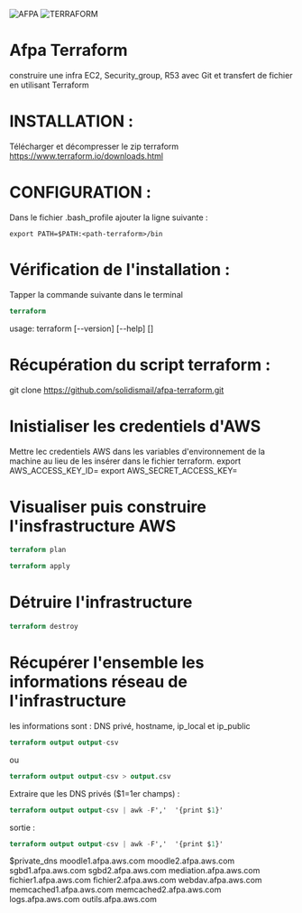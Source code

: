 ![AFPA](https://www.afpa.fr/afpa-theme/images/afpa/logo-afpa.png "Logo AFPA")
![TERRAFORM](https://chocolatey.org/content/packageimages/terraform.0.6.16.png "Logo AFPA")



# Afpa Terraform
construire une infra EC2, Security_group, R53 avec Git et transfert de fichier en utilisant Terraform


# INSTALLATION :
Télécharger et décompresser le zip terraform
https://www.terraform.io/downloads.html

# CONFIGURATION :
Dans le fichier .bash_profile ajouter la ligne suivante :
```sell
export PATH=$PATH:<path-terraform>/bin
```

# Vérification de l'installation :
Tapper la commande suivante dans le terminal
```tf
terraform
```
usage: terraform [--version] [--help] <command> [<args>]

# Récupération du script terraform :
 git clone https://github.com/solidismail/afpa-terraform.git

# Inistialiser les credentiels d'AWS
Mettre lec credentiels AWS dans les variables d'environnement de la machine au lieu de les insérer dans le fichier terraform.
export AWS_ACCESS_KEY_ID=<votre access key>
export AWS_SECRET_ACCESS_KEY=<votre secret key>

# Visualiser puis construire l'insfrastructure AWS
```tf
terraform plan
```
```tf
terraform apply
```

# Détruire l'infrastructure
```tf
terraform destroy
```

# Récupérer l'ensemble les informations réseau de l'infrastructure
les informations sont : DNS privé, hostname, ip_local et ip_public
```tf
terraform output output-csv
```

ou
```tf
terraform output output-csv > output.csv
```

Extraire que les DNS privés ($1=1er champs) :
```tf
terraform output output-csv | awk -F','  '{print $1}'
```

sortie :
```tf
terraform output output-csv | awk -F','  '{print $1}'
```
$private_dns
 moodle1.afpa.aws.com
 moodle2.afpa.aws.com
 sgbd1.afpa.aws.com
 sgbd2.afpa.aws.com
 mediation.afpa.aws.com
 fichier1.afpa.aws.com
 fichier2.afpa.aws.com
 webdav.afpa.aws.com
 memcached1.afpa.aws.com
 memcached2.afpa.aws.com
 logs.afpa.aws.com
 outils.afpa.aws.com
